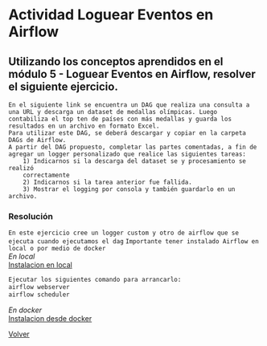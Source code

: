 # Actividad Loguear Eventos en Airflow

## Utilizando los conceptos aprendidos en el módulo 5 - Loguear Eventos en Airflow, resolver el siguiente ejercicio.
    En el siguiente link se encuentra un DAG que realiza una consulta a
    una URL y descarga un dataset de medallas olímpicas. Luego
    contabiliza el top ten de países con más medallas y guarda los
    resultados en un archivo en formato Excel.
    Para utilizar este DAG, se deberá descargar y copiar en la carpeta
    DAGs de Airflow.
    A partir del DAG propuesto, completar las partes comentadas, a fin de
    agregar un logger personalizado que realice las siguientes tareas:
        1) Indicarnos si la descarga del dataset se y procesamiento se realizó
        correctamente
        2) Indicarnos si la tarea anterior fue fallida.
        3) Mostrar el logging por consola y también guardarlo en un archivo.

### Resolución

`En este ejercicio cree un logger custom y otro de airflow que se ejecuta cuando ejecutamos el dag`
`Importante tener instalado Airflow en local o por medio de docker`<br>
*En local* <br>
[Instalacion en local](https://airflow.apache.org/docs/apache-airflow/stable/start.html)
```bash
Ejecutar los siguientes comando para arrancarlo:
airflow webserver
airflow scheduler
```
*En docker* <br>
[Instalacion desde docker](https://airflow.apache.org/docs/apache-airflow/stable/howto/docker-compose/index.html)

[Volver](../)